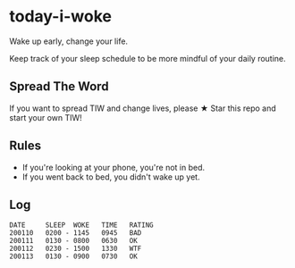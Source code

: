 # today-i-woke
Wake up early, change your life.

Keep track of your sleep schedule to be more mindful of your daily routine.

## Spread The Word

If you want to spread TIW and change lives, please ★ Star this repo and start your own TIW!

## Rules

- If you're looking at your phone, you're not in bed.
- If you went back to bed, you didn't wake up yet.

## Log

```when-i-woke
DATE     SLEEP  WOKE   TIME   RATING
200110   0200 - 1145   0945   BAD
200111   0130 - 0800   0630   OK
200112   0230 - 1500   1330   WTF
200113   0130 - 0900   0730   OK
```
